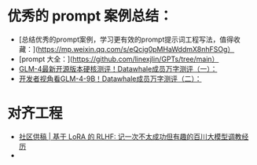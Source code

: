 # 优秀的 prompt 案例总结：
- [总结优秀的prompt案例，学习更有效的prompt提示词工程写法，值得收藏：](https://mp.weixin.qq.com/s/eQcig0pMHaWddmX8nhFSOg）
- [prompt 大全：](https://github.com/linexjlin/GPTs/tree/main）
- [GLM-4最新开源版本硬核测评！Datawhale成员万字测评（一）：](https://mp.weixin.qq.com/s/-vZVTG9q3OX0rpj4PSti1Q)
- [开发者视角看GLM-4-9B！Datawhale成员万字测评（二）：](https://mp.weixin.qq.com/s/-rh3VgJQZKUbzgf8ikHA5A)

# 对齐工程
- [社区供稿 | 基于 LoRA 的 RLHF: 记一次不太成功但有趣的百川大模型调教经历](https://mp.weixin.qq.com/s/O5dfAfgNO7TudQIGqxg6Dw)
- 

